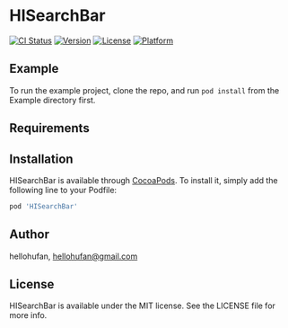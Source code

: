 # HISearchBar

[![CI Status](https://img.shields.io/travis/hellohufan/HISearchBar.svg?style=flat)](https://travis-ci.org/hellohufan/HISearchBar)
[![Version](https://img.shields.io/cocoapods/v/HISearchBar.svg?style=flat)](https://cocoapods.org/pods/HISearchBar)
[![License](https://img.shields.io/cocoapods/l/HISearchBar.svg?style=flat)](https://cocoapods.org/pods/HISearchBar)
[![Platform](https://img.shields.io/cocoapods/p/HISearchBar.svg?style=flat)](https://cocoapods.org/pods/HISearchBar)

## Example

To run the example project, clone the repo, and run `pod install` from the Example directory first.

## Requirements

## Installation

HISearchBar is available through [CocoaPods](https://cocoapods.org). To install
it, simply add the following line to your Podfile:

```ruby
pod 'HISearchBar'
```

## Author

hellohufan, hellohufan@gmail.com

## License

HISearchBar is available under the MIT license. See the LICENSE file for more info.
